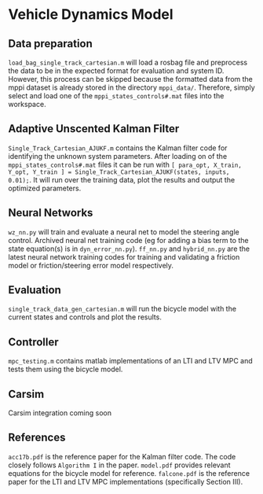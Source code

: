 # Vehicle Dynamics Model

## Data preparation
`load_bag_single_track_cartesian.m` will load a rosbag file and preprocess the data to be in the expected format for evaluation and system ID. However, this process can be skipped because the formatted data from the mppi dataset is already stored in the directory `mppi_data/`. Therefore, simply select and load one of the `mppi_states_controls#.mat` files into the workspace.

## Adaptive Unscented Kalman Filter
`Single_Track_Cartesian_AJUKF.m` contains the Kalman filter code for identifying the unknown system parameters. After loading on of the `mppi_states_controls#.mat` files it can be run with `[ para_opt, X_train, Y_opt, Y_train ] = Single_Track_Cartesian_AJUKF(states, inputs, 0.01);`. It will run over the training data, plot the results and output the optimized parameters. 

## Neural Networks
`wz_nn.py` will train and evaluate a neural net to model the steering angle control. Archived neural net training code (eg for adding a bias term to the state equation(s) is in `dyn_error_nn.py`). `ff_nn.py` and `hybrid_nn.py` are the latest neural network training codes for training and validating a friction model or friction/steering error model respectively.

## Evaluation
`single_track_data_gen_cartesian.m` will run the bicycle model with the current states and controls and plot the results. 

## Controller
`mpc_testing.m` contains matlab implementations of an LTI and LTV MPC and tests them using the bicycle model.

## Carsim
Carsim integration coming soon

## References
`acc17b.pdf` is the reference paper for the Kalman filter code. The code closely follows `Algorithm I` in the paper. `model.pdf` provides relevant equations for the bicycle model for reference. `falcone.pdf` is the reference paper for the LTI and LTV MPC implementations (specifically Section III).
